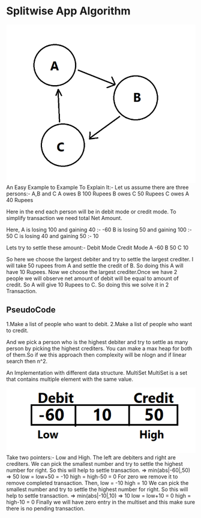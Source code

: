 # Splitwise App Algorithm
![](split.png)
An Easy Example to Example To Explain It:- 
Let us assume there are three persons:- A,B and C
A owes B 100 Rupees
B owes C 50 Rupees
C owes A 40 Rupees

Here in the end each person will be in debit mode or credit mode.
To simplify transaction we need total Net Amount.

Here,
 A is losing 100 and gaining 40 :- -60
 B is losing 50 and gaining 100 :-  50
 C is losing 40 and gaining 50  :-  10

Lets try to settle these amount:-
Debit Mode   Credit Mode
A -60         B 50
	      C 10
 
So here we choose the largest debiter and try to settle the largest crediter.
I will take 50 rupees from A and settle the credit of B. So doing this A will 
have 10 Rupees. Now we choose the largest crediter.Once we have 2 people we will
observe net amount of debit will be equal to amount of credit. So A will give 
10 Rupees to C. So doing this we solve it in 2 Transaction.

## PseudoCode 
1.Make a list of people who want to debit.
2.Make a list of people who want to credit.

And we pick a person who is the highest debiter and try to settle as many person by
picking the highest crediters. You can make a max heap for both of them.So if we this
approach then complexity will be nlogn and if linear search then n^2.

An Implementation with different data structure.
MultiSet
MultiSet is a set that contains multiple element with the same value.

![](multiset.png)
Take two pointers:-
Low and High.
The left are debiters and right are crediters.
We can pick the smallest number and try to settle the highest number for right.
So this will help to settle transaction. 
		=> min(abs|-60|,50)
		=> 50
low = low+50 = -10
high = high-50 = 0
For zero we remove it to remove completed transaction.
Then,
 low = -10
 high = 10
We can pick the smallest number and try to settle the highest number for right.
So this will help to settle transaction. 
		=> min(abs|-10|,10)
		=> 10
low = low+10 = 0
high = high-10 = 0
Finally we will have zero entry in the multiset and this make sure there is no 
pending transaction. 

